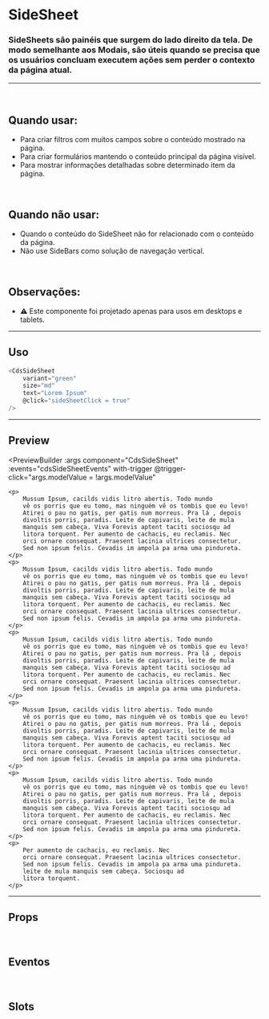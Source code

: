 # SideSheet

### SideSheets são painéis que surgem do lado direito da tela. De modo semelhante aos Modais, são úteis quando se precisa que os usuários concluam executem ações sem perder o contexto da página atual.
---
<br>


## Quando usar:
- Para criar filtros com muitos campos sobre o conteúdo mostrado na página.
- Para criar formulários mantendo o conteúdo principal da página visível.
- Para mostrar informações detalhadas sobre determinado item da página.

<br>

## Quando não usar:
- Quando o conteúdo do SideSheet não for relacionado com o conteúdo da página.
- Não use SideBars como solução de navegação vertical.

<br>

## Observações:
- ⚠️ Este componente foi projetado apenas para usos em desktops e tablets.

---

## Uso

```js
<CdsSideSheet
	variant="green"
	size="md"
	text="Lorem Ipsum"
	@click="sideSheetClick = true"
/>
```

---

## Preview

<PreviewBuilder
	:args
	component="CdsSideSheet"
	:events="cdsSideSheetEvents"
	with-trigger
	@trigger-click="args.modelValue = !args.modelValue"
>
	<p>
		Mussum Ipsum, cacilds vidis litro abertis. Todo mundo
		vê os porris que eu tomo, mas ninguém vê os tombis que eu levo!
		Atirei o pau no gatis, per gatis num morreus. Pra lá , depois
		divoltis porris, paradis. Leite de capivaris, leite de mula
		manquis sem cabeça. Viva Forevis aptent taciti sociosqu ad
		litora torquent. Per aumento de cachacis, eu reclamis. Nec
		orci ornare consequat. Praesent lacinia ultrices consectetur.
		Sed non ipsum felis. Cevadis im ampola pa arma uma pindureta.
	</p>
	<p>
		Mussum Ipsum, cacilds vidis litro abertis. Todo mundo
		vê os porris que eu tomo, mas ninguém vê os tombis que eu levo!
		Atirei o pau no gatis, per gatis num morreus. Pra lá , depois
		divoltis porris, paradis. Leite de capivaris, leite de mula
		manquis sem cabeça. Viva Forevis aptent taciti sociosqu ad
		litora torquent. Per aumento de cachacis, eu reclamis. Nec
		orci ornare consequat. Praesent lacinia ultrices consectetur.
		Sed non ipsum felis. Cevadis im ampola pa arma uma pindureta.
	</p>
	<p>
		Mussum Ipsum, cacilds vidis litro abertis. Todo mundo
		vê os porris que eu tomo, mas ninguém vê os tombis que eu levo!
		Atirei o pau no gatis, per gatis num morreus. Pra lá , depois
		divoltis porris, paradis. Leite de capivaris, leite de mula
		manquis sem cabeça. Viva Forevis aptent taciti sociosqu ad
		litora torquent. Per aumento de cachacis, eu reclamis. Nec
		orci ornare consequat. Praesent lacinia ultrices consectetur.
		Sed non ipsum felis. Cevadis im ampola pa arma uma pindureta.
	</p>
	<p>
		Mussum Ipsum, cacilds vidis litro abertis. Todo mundo
		vê os porris que eu tomo, mas ninguém vê os tombis que eu levo!
		Atirei o pau no gatis, per gatis num morreus. Pra lá , depois
		divoltis porris, paradis. Leite de capivaris, leite de mula
		manquis sem cabeça. Viva Forevis aptent taciti sociosqu ad
		litora torquent. Per aumento de cachacis, eu reclamis. Nec
		orci ornare consequat. Praesent lacinia ultrices consectetur.
		Sed non ipsum felis. Cevadis im ampola pa arma uma pindureta.
	</p>
	<p>
		Mussum Ipsum, cacilds vidis litro abertis. Todo mundo
		vê os porris que eu tomo, mas ninguém vê os tombis que eu levo!
		Atirei o pau no gatis, per gatis num morreus. Pra lá , depois
		divoltis porris, paradis. Leite de capivaris, leite de mula
		manquis sem cabeça. Viva Forevis aptent taciti sociosqu ad
		litora torquent. Per aumento de cachacis, eu reclamis. Nec
		orci ornare consequat. Praesent lacinia ultrices consectetur.
		Sed non ipsum felis. Cevadis im ampola pa arma uma pindureta.
	</p>
	<p>
		Per aumento de cachacis, eu reclamis. Nec
		orci ornare consequat. Praesent lacinia ultrices consectetur.
		Sed non ipsum felis. Cevadis im ampola pa arma uma pindureta.
		leite de mula manquis sem cabeça. Sociosqu ad
		litora torquent.
	</p>
</PreviewBuilder>

---

## Props

<APITable
	name="CdsSideSheet"
	section="props"
/>
<br>

## Eventos

<APITable
	name="CdsSideSheet"
	section="events"
/>
<br>

## Slots

<APITable
	name="CdsSideSheet"
	section="slots"
/>

<script setup>
import { ref } from 'vue';
import CdsSideSheet from '@/components/SideSheet.vue';

const cdsSideSheetEvents = [
	'update:modelValue',
	'cancel',
	'close',
	'ok',
];

const args = ref({
	title: 'SideSheet',
	okButtonText: 'Confirmar',
	cancelButtonText: 'Cancelar',
});
</script>
